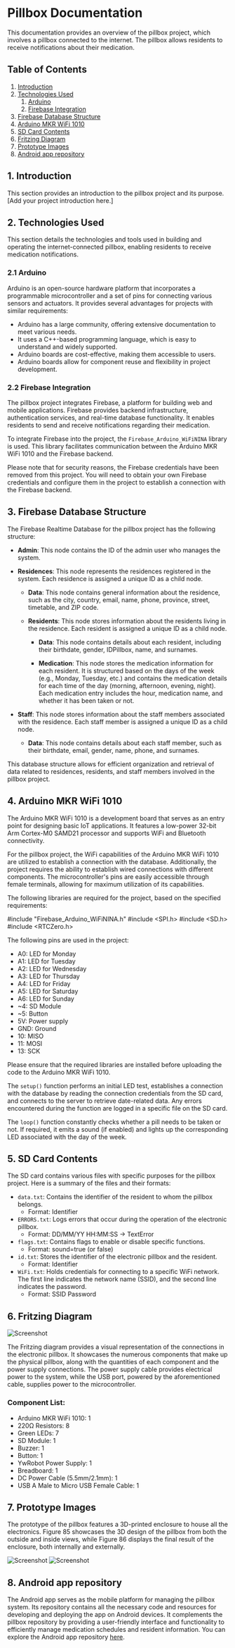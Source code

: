 # Pillbox Documentation

This documentation provides an overview of the pillbox project, which involves a pillbox connected to the internet. The pillbox allows residents to receive notifications about their medication.

## Table of Contents
1. [Introduction](#introduction)
2. [Technologies Used](#technologies-used)
    1. [Arduino](#arduino)
    2. [Firebase Integration](#firebase-integration)
3. [Firebase Database Structure](#firebase-database-structure)
4. [Arduino MKR WiFi 1010](#arduino-mkr-wifi-1010)
5. [SD Card Contents](#sd-card-contents)
6. [Fritzing Diagram](#fritzing-diagram)
7. [Prototype Images](#prototype-images)
8. [Android app repository](#android-app-repository)

## 1. Introduction<a name="introduction"></a>

This section provides an introduction to the pillbox project and its purpose. [Add your project introduction here.]

## 2. Technologies Used<a name="technologies-used"></a>

This section details the technologies and tools used in building and operating the internet-connected pillbox, enabling residents to receive medication notifications.

### 2.1 Arduino<a name="arduino"></a>

Arduino is an open-source hardware platform that incorporates a programmable microcontroller and a set of pins for connecting various sensors and actuators. It provides several advantages for projects with similar requirements:

- Arduino has a large community, offering extensive documentation to meet various needs.
- It uses a C++-based programming language, which is easy to understand and widely supported.
- Arduino boards are cost-effective, making them accessible to users.
- Arduino boards allow for component reuse and flexibility in project development.

### 2.2 Firebase Integration<a name="firebase-integration"></a>

The pillbox project integrates Firebase, a platform for building web and mobile applications. Firebase provides backend infrastructure, authentication services, and real-time database functionality. It enables residents to send and receive notifications regarding their medication.

To integrate Firebase into the project, the `Firebase_Arduino_WiFiNINA` library is used. This library facilitates communication between the Arduino MKR WiFi 1010 and the Firebase backend.

Please note that for security reasons, the Firebase credentials have been removed from this project. You will need to obtain your own Firebase credentials and configure them in the project to establish a connection with the Firebase backend.

## 3. Firebase Database Structure <a name="firebase-database-structure"></a>

The Firebase Realtime Database for the pillbox project has the following structure:

- **Admin**: This node contains the ID of the admin user who manages the system.

- **Residences**: This node represents the residences registered in the system. Each residence is assigned a unique ID as a child node.

  - **Data**: This node contains general information about the residence, such as the city, country, email, name, phone, province, street, timetable, and ZIP code.

  - **Residents**: This node stores information about the residents living in the residence. Each resident is assigned a unique ID as a child node.

    - **Data**: This node contains details about each resident, including their birthdate, gender, IDPillbox, name, and surnames.

    - **Medication**: This node stores the medication information for each resident. It is structured based on the days of the week (e.g., Monday, Tuesday, etc.) and contains the medication details for each time of the day (morning, afternoon, evening, night). Each medication entry includes the hour, medication name, and whether it has been taken or not.

- **Staff**: This node stores information about the staff members associated with the residence. Each staff member is assigned a unique ID as a child node.

  - **Data**: This node contains details about each staff member, such as their birthdate, email, gender, name, phone, and surnames.

This database structure allows for efficient organization and retrieval of data related to residences, residents, and staff members involved in the pillbox project.


## 4. Arduino MKR WiFi 1010<a name="arduino-mkr-wifi-1010"></a>

The Arduino MKR WiFi 1010 is a development board that serves as an entry point for designing basic IoT applications. It features a low-power 32-bit Arm Cortex-M0 SAMD21 processor and supports WiFi and Bluetooth connectivity.

For the pillbox project, the WiFi capabilities of the Arduino MKR WiFi 1010 are utilized to establish a connection with the database. Additionally, the project requires the ability to establish wired connections with different components. The microcontroller's pins are easily accessible through female terminals, allowing for maximum utilization of its capabilities.

The following libraries are required for the project, based on the specified requirements:

#include "Firebase_Arduino_WiFiNINA.h"
#include <SPI.h>
#include <SD.h>
#include <RTCZero.h>

The following pins are used in the project:

- A0: LED for Monday
- A1: LED for Tuesday
- A2: LED for Wednesday
- A3: LED for Thursday
- A4: LED for Friday
- A5: LED for Saturday
- A6: LED for Sunday
- ~4: SD Module
- ~5: Button
- 5V: Power supply
- GND: Ground
- 10: MISO
- 11: MOSI
- 13: SCK

Please ensure that the required libraries are installed before uploading the code to the Arduino MKR WiFi 1010.

The `setup()` function performs an initial LED test, establishes a connection with the database by reading the connection credentials from the SD card, and connects to the server to retrieve date-related data. Any errors encountered during the function are logged in a specific file on the SD card.

The `loop()` function constantly checks whether a pill needs to be taken or not. If required, it emits a sound (if enabled) and lights up the corresponding LED associated with the day of the week.

## 5. SD Card Contents<a name="sd-card-contents"></a>

The SD card contains various files with specific purposes for the pillbox project. Here is a summary of the files and their formats:

- `data.txt`: Contains the identifier of the resident to whom the pillbox belongs.
  - Format: Identifier
- `ERRORS.txt`: Logs errors that occur during the operation of the electronic pillbox.
  - Format: DD/MM/YY HH:MM:SS -> TextError
- `flags.txt`: Contains flags to enable or disable specific functions.
  - Format: sound=true (or false)
- `id.txt`: Stores the identifier of the electronic pillbox and the resident.
  - Format: Identifier
- `WiFi.txt`: Holds credentials for connecting to a specific WiFi network. The first line indicates the network name (SSID), and the second line indicates the password.
  - Format: SSID
            Password

## 6. Fritzing Diagram<a name="fritzing-diagram"></a>

![Screenshot](Images/FritzingDiagram.png)

The Fritzing diagram provides a visual representation of the connections in the electronic pillbox. It showcases the numerous components that make up the physical pillbox, along with the quantities of each component and the power supply connections. The power supply cable provides electrical power to the system, while the USB port, powered by the aforementioned cable, supplies power to the microcontroller.

### Component List:

- Arduino MKR WiFi 1010: 1
- 220Ω Resistors: 8
- Green LEDs: 7
- SD Module: 1
- Buzzer: 1
- Button: 1
- YwRobot Power Supply: 1
- Breadboard: 1
- DC Power Cable (5.5mm/2.1mm): 1
- USB A Male to Micro USB Female Cable: 1

## 7. Prototype Images<a name="prototype-images"></a>

The prototype of the pillbox features a 3D-printed enclosure to house all the electronics. Figure 85 showcases the 3D design of the pillbox from both the outside and inside views, while Figure 86 displays the final result of the enclosure, both internally and externally.

![Screenshot](Images/Prototipe1.png)
![Screenshot](Images/Prototipe2.png)


## 8. Android app repository<a name="android-app-repository"></a>

The Android app serves as the mobile platform for managing the pillbox system. Its repository contains all the necessary code and resources for developing and deploying the app on Android devices. It complements the pillbox repository by providing a user-friendly interface and functionality to efficiently manage medication schedules and resident information. You can explore the Android app repository [here](https://github.com/Digitalizer01/SaniApp).

